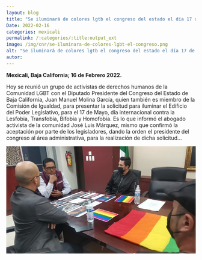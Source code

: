 ```yaml
---
layout: blog
title: "Se iluminará de colores lgtb el congreso del estado el día 17 de mayo"
Date: 2022-02-16
categories: mexicali
permalink: /:categories/:title:output_ext
image: /img/cnr/se-iluminara-de-colores-lgbt-el-congreso.png
alt: "Se iluminará de colores lgtb el congreso del estado el día 17 de mayo"
autor:
---
```


**Mexicali, Baja California; 16 de Febrero 2022.** 

Hoy se reunió un grupo de activistas de derechos humanos de la Comunidad LGBT con el Diputado Presidente del Congreso del Estado de Baja California, Juan Manuel Molina García, quien también es miembro de la Comisión de Igualdad, para presentar la solicitud para iluminar el Edificio del Poder Legislativo, para el 17 de Mayo, día internacional contra la Lesfobia, Transfobia, Bifobia y Homofobia. Es lo que informó el abogado activista de la comunidad José Luis Márquez, mismo que confirmó la aceptación por parte de los legisladores, dando la orden el presidente del congreso al área administrativa, para la realización de dicha solicitud…

<div id="carouselExampleSlidesOnly" class="carousel slide" data-ride="carousel">
  <div class="carousel-inner">
    <div class="carousel-item active">
       <img class="d-block w-100" src="/img/cnr/se-iluminara-de-colores-lgbt-el-congreso.png" loading="lazy"  alt="Se iluminará de colores lgtb el congreso del estado el día 17 de mayo">
    </div>
  </div>
</div>